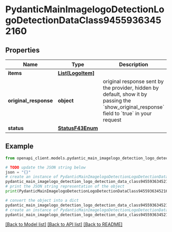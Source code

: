 # PydanticMainImagelogoDetectionLogoDetectionDataClass94559363452160


## Properties

Name | Type | Description | Notes
------------ | ------------- | ------------- | -------------
**items** | [**List[LogoItem]**](LogoItem.md) |  | [optional] 
**original_response** | **object** | original response sent by the provider, hidden by default, show it by passing the &#x60;show_original_response&#x60; field to &#x60;true&#x60; in your request | [optional] 
**status** | [**StatusF43Enum**](StatusF43Enum.md) |  | 

## Example

```python
from openapi_client.models.pydantic_main_imagelogo_detection_logo_detection_data_class94559363452160 import PydanticMainImagelogoDetectionLogoDetectionDataClass94559363452160

# TODO update the JSON string below
json = "{}"
# create an instance of PydanticMainImagelogoDetectionLogoDetectionDataClass94559363452160 from a JSON string
pydantic_main_imagelogo_detection_logo_detection_data_class94559363452160_instance = PydanticMainImagelogoDetectionLogoDetectionDataClass94559363452160.from_json(json)
# print the JSON string representation of the object
print(PydanticMainImagelogoDetectionLogoDetectionDataClass94559363452160.to_json())

# convert the object into a dict
pydantic_main_imagelogo_detection_logo_detection_data_class94559363452160_dict = pydantic_main_imagelogo_detection_logo_detection_data_class94559363452160_instance.to_dict()
# create an instance of PydanticMainImagelogoDetectionLogoDetectionDataClass94559363452160 from a dict
pydantic_main_imagelogo_detection_logo_detection_data_class94559363452160_form_dict = pydantic_main_imagelogo_detection_logo_detection_data_class94559363452160.from_dict(pydantic_main_imagelogo_detection_logo_detection_data_class94559363452160_dict)
```
[[Back to Model list]](../README.md#documentation-for-models) [[Back to API list]](../README.md#documentation-for-api-endpoints) [[Back to README]](../README.md)


